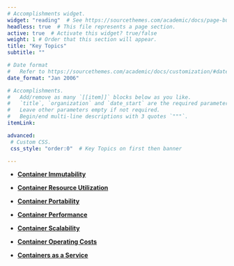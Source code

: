 ```yaml
---
# Accomplishments widget.
widget: "reading"  # See https://sourcethemes.com/academic/docs/page-builder/
headless: true  # This file represents a page section.
active: true  # Activate this widget? true/false
weight: 1 # Order that this section will appear.
title: "Key Topics"
subtitle: ""

# Date format
#   Refer to https://sourcethemes.com/academic/docs/customization/#date-format
date_format: "Jan 2006"

# Accomplishments.
#   Add/remove as many `[[item]]` blocks below as you like.
#   `title`, `organization` and `date_start` are the required parameters.
#   Leave other parameters empty if not required.
#   Begin/end multi-line descriptions with 3 quotes `"""`.
itemLink:

advanced:
 # Custom CSS. 
 css_style: "order:0"  # Key Topics on first then banner 

---
```


- **[Container Immutability](/display/containers/container+immutability)**  

- **[Container Resource Utilization](/display/containers/Container+Resource+Utilization)** 

- **[Container Portability](/display/containers/Container+Portability)**  


- **[Container Performance](/display/containers/Container+Performance)**  
- **[Container Scalability](/display/containers/Container+Scalability)** 
- **[Container Operating Costs](/display/containers/Container+Operating+Costs)** 
- **[Containers as a Service](/display/containers/Containers+as+a+Service)** 


